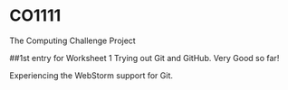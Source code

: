 # CO1111
The Computing Challenge Project

##1st entry for Worksheet 1
Trying out Git and GitHub. Very Good so far!

Experiencing the WebStorm support for Git.
